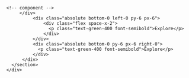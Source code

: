     <!-- component -->
         </div>
              <div class="absolute bottom-0 left-0 py-6 px-6">
                  <div class="flex space-x-2">
                    <p class="text-green-400 font-semibold">Explore</p>
                  </div>
              </div>
              <div class="absolute bottom-0 py-6 px-6 right-0">
                <p class="text-green-400 font-semibold">Explore</p>
              </div>
          </div>
      </section>
    </div>    
  <!-- component -->